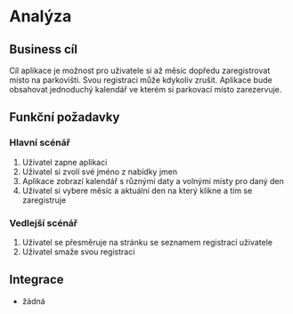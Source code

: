 # Analýza

## Business cíl
Cíl aplikace je možnost pro uživatele si až měsíc dopředu zaregistrovat místo na parkovišti. Svou registraci může kdykoliv zrušit. Aplikace bude obsahovat jednoduchý kalendář ve kterém si parkovací místo zarezervuje.

## Funkční požadavky

### Hlavní scénář
1. Uživatel zapne aplikaci
2. Uživatel si zvolí své jméno z nabídky jmen
3. Aplikace zobrazí kalendář s různými daty a volnými místy pro daný den
4. Uživatel si vybere měsíc a aktuální den na který klikne a tím se zaregistruje

### Vedlejší scénář
1. Uživatel se přesměruje na stránku se seznamem registrací uživatele
3. Uživatel smaže svou registraci

## Integrace
- žádná
